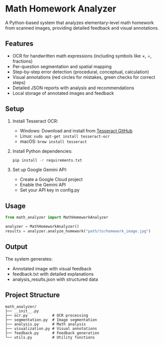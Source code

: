 # Math Homework Analyzer

A Python-based system that analyzes elementary-level math homework from scanned images, providing detailed feedback and visual annotations.

## Features

- OCR for handwritten math expressions (including symbols like ×, ÷, fractions)
- Per-question segmentation and spatial mapping
- Step-by-step error detection (procedural, conceptual, calculation)
- Visual annotations (red circles for mistakes, green checks for correct steps)
- Detailed JSON reports with analysis and recommendations
- Local storage of annotated images and feedback

## Setup

1. Install Tesseract OCR:
   - Windows: Download and install from [Tesseract GitHub](https://github.com/UB-Mannheim/tesseract/wiki)
   - Linux: `sudo apt-get install tesseract-ocr`
   - macOS: `brew install tesseract`

2. Install Python dependencies:
   ```bash
   pip install -r requirements.txt
   ```

3. Set up Google Gemini API:
   - Create a Google Cloud project
   - Enable the Gemini API
   - Set your API key in config.py

## Usage

```python
from math_analyzer import MathHomeworkAnalyzer

analyzer = MathHomeworkAnalyzer()
results = analyzer.analyze_homework("path/to/homework_image.jpg")
```

## Output

The system generates:
- Annotated image with visual feedback
- feedback.txt with detailed explanations
- analysis_results.json with structured data

## Project Structure

```
math_analyzer/
├── __init__.py
├── ocr.py           # OCR processing
├── segmentation.py  # Image segmentation
├── analysis.py      # Math analysis
├── visualization.py # Visual annotations
├── feedback.py      # Feedback generation
└── utils.py         # Utility functions
``` 